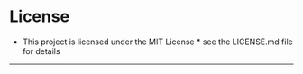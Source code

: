 ﻿# License

* This project is licensed under the MIT License * see the LICENSE.md file for details

---

